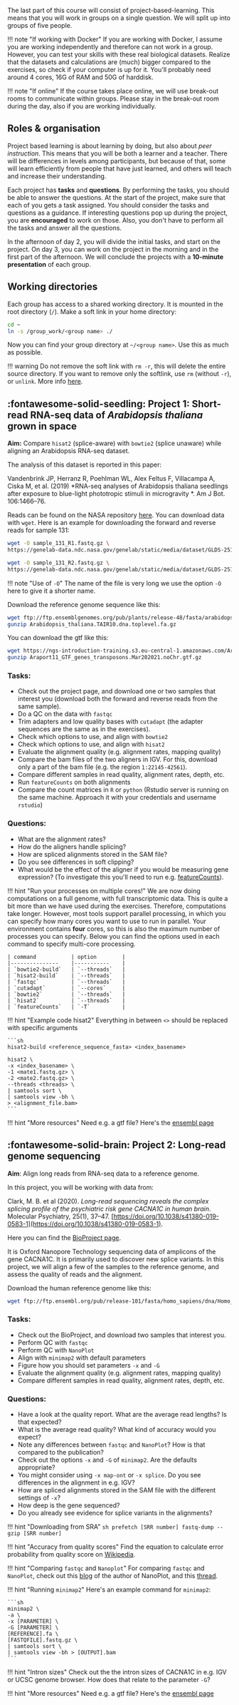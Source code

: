 
The last part of this course will consist of project-based-learning. This means that you will work in groups on a single question. We will split up into groups of five people.

!!! note "If working with Docker"
    If you are working with Docker, I assume you are working independently and therefore can not work in a group. However, you can test your skills with these real biological datasets. Realize that the datasets and calculations are (much) bigger compared to the exercises, so check if your computer is up for it. You'll probably need around 4 cores, 16G of RAM and 50G of harddisk.

!!! note "If online"
    If the course takes place online, we will use break-out rooms to communicate within groups. Please stay in the break-out room during the day, also if you are working individually.

## Roles & organisation

Project based learning is about learning by doing, but also about *peer instruction*. This means that you will be both a learner and a teacher. There will be differences in levels among participants, but because of that, some will learn efficiently from people that have just learned, and others will teach and increase their understanding.

Each project has **tasks** and **questions**. By performing the tasks, you should be able to answer the questions. At the start of the project, make sure that each of you gets a task assigned. You should consider the tasks and questions as a guidance. If interesting questions pop up during the project, you are **encouraged** to work on those. Also, you don't have to perform all the tasks and answer all the questions.

In the afternoon of day 2, you will divide the initial tasks, and start on the project. On day 3, you can work on the project in the morning and in the first part of the afternoon. We will conclude the projects with a **10-minute presentation** of each group.

## Working directories

Each group has access to a shared working directory. It is mounted in the root directory (`/`). Make a soft link in your home directory:

```sh
cd ~
ln -s /group_work/<group name> ./
```

Now you can find your group directory at `~/<group name>`. Use this as much as possible.

!!! warning
    Do not remove the soft link with `rm -r`, this will delete the entire source directory. If you want to remove only the softlink, use `rm` (without `-r`), or `unlink`. More info [here](https://linuxize.com/post/how-to-remove-symbolic-links-in-linux/).

## :fontawesome-solid-seedling: Project 1: Short-read RNA-seq data of *Arabidopsis thaliana* grown in space

**Aim:** Compare `hisat2` (splice-aware) with `bowtie2` (splice unaware) while aligning an Arabidopsis RNA-seq dataset.

The analysis of this dataset is reported in this paper:

Vandenbrink JP, Herranz R, Poehlman WL, Alex Feltus F, Villacampa A, Ciska M, et al. (2019) *RNA-seq analyses of Arabidopsis thaliana seedlings after exposure to blue-light phototropic stimuli in microgravity *. Am J Bot. 106:1466–76.

Reads can be found on the NASA repository [here](https://genelab-data.ndc.nasa.gov/genelab/accession/GLDS-251/). You can download data with `wget`. Here is an example for downloading the forward and reverse reads for sample 131:

```sh
wget -O sample_131_R1.fastq.gz \
https://genelab-data.ndc.nasa.gov/genelab/static/media/dataset/GLDS-251_rna-seq_13JUN2017HiSeq_Run_Sample_131_UMISS_Hoeksema_ACAGTG_L001_R1_001.fastq.gz?version=1

wget -O sample_131_R2.fastq.gz \
https://genelab-data.ndc.nasa.gov/genelab/static/media/dataset/GLDS-251_rna-seq_13JUN2017HiSeq_Run_Sample_131_UMISS_Hoeksema_ACAGTG_L001_R2_001.fastq.gz?version=1

```

!!! note "Use of `-O`"
    The name of the file is very long we use the option `-O` here to give it a shorter name.

Download the reference genome sequence like this:

```sh
wget ftp://ftp.ensemblgenomes.org/pub/plants/release-48/fasta/arabidopsis_thaliana/dna/Arabidopsis_thaliana.TAIR10.dna.toplevel.fa.gz
gunzip Arabidopsis_thaliana.TAIR10.dna.toplevel.fa.gz
```

You can download the gtf like this:

```sh
wget https://ngs-introduction-training.s3.eu-central-1.amazonaws.com/Araport11_GTF_genes_transposons.Mar202021.noChr.gtf.gz
gunzip Araport11_GTF_genes_transposons.Mar202021.noChr.gtf.gz
```

### Tasks:

* Check out the project page, and download one or two samples that interest you (download both the forward and reverse reads from the same sample).
* Do a QC on the data with `fastqc`
* Trim adapters and low quality bases with `cutadapt` (the adapter sequences are the same as in the exercises).
* Check which options to use, and align with `bowtie2`
* Check which options to use, and align with `hisat2`
* Evaluate the alignment quality (e.g. alignment rates, mapping quality)
* Compare the bam files of the two aligners in IGV. For this, download only a part of the bam file (e.g. the region `1:22145-42561`).
* Compare different samples in read quality, alignment rates, depth, etc.
* Run `featureCounts` on both alignments
* Compare the count matrices in `R` or `python` (Rstudio server is running on the same machine. Approach it with your credentials and username `rstudio`)

### Questions:

* What are the alignment rates?
* How do the aligners handle splicing?
* How are spliced alignments stored in the SAM file?
* Do you see differences in soft clipping?
* What would be the effect of the aligner if you would be measuring gene expression? (To investigate this you'll need to run e.g. [featureCounts](http://bioinf.wehi.edu.au/featureCounts/)).

!!! hint "Run your processes on multiple cores!"
    We are now doing computations on a full genome, with full transcriptomic data. This is quite a bit more than we have used during the exercises. Therefore, computations take longer. However, most tools support parallel processing, in which you can specify how many cores you want to use to run in parallel. Your environment contains **four** cores, so this is also the maximum number of processes you can specify. Below you can find the options used in each command to specify multi-core processing.

    | command       	| option    	|
    |---------------	|-----------	|
    | `bowtie2-build` 	| `--threads` 	|
    | `hisat2-build`  	| `--threads` 	|
    | `fastqc`       	| `--threads` 	|
    | `cutadapt`      	| `--cores`   	|
    | `bowtie2`       	| `--threads` 	|
    | `hisat2`        	| `--threads` 	|
    | `featureCounts`  	| `-T`        	|

!!! hint "Example code hisat2"
    Everything in between `<>` should be replaced with specific arguments

    ```sh
    hisat2-build <reference_sequence_fasta> <index_basename>

    hisat2 \
    -x <index_basename> \
    -1 <mate1.fastq.gz> \
    -2 <mate2.fastq.gz> \
    --threads <threads> \
    | samtools sort \
    | samtools view -bh \
    > <alignment_file.bam>
    ```

!!! hint "More resources"
    Need e.g. a gtf file? Here's the [ensembl page](https://plants.ensembl.org/Arabidopsis_thaliana/Info/Index)


## :fontawesome-solid-brain: Project 2: Long-read genome sequencing

**Aim**: Align long reads from RNA-seq data to a reference genome.

In this project, you will be working with data from:

Clark, M. B. et al (2020). *Long-read sequencing reveals the complex splicing profile of the psychiatric risk gene CACNA1C in human brain*. Molecular Psychiatry, 25(1), 37–47. [https://doi.org/10.1038/s41380-019-0583-1](https://doi.org/10.1038/s41380-019-0583-1).

Here you can find the [BioProject page](https://www.ncbi.nlm.nih.gov/bioproject/PRJEB34660).

It is Oxford Nanopore Technology sequencing data of amplicons of the gene CACNA1C. It is primarily used to discover new splice variants. In this project, we will align a few of the samples to the reference genome, and assess the quality of reads and the alignment.

Download the human reference genome like this:

```sh
wget ftp://ftp.ensembl.org/pub/release-101/fasta/homo_sapiens/dna/Homo_sapiens.GRCh38.dna.primary_assembly.fa.gz
```

### Tasks:

* Check out the BioProject, and download two samples that interest you.
* Perform QC with `fastqc`
* Perform QC with `NanoPlot`
* Align with `minimap2` with default parameters
* Figure how you should set parameters `-x` and `-G`
* Evaluate the alignment quality (e.g. alignment rates, mapping quality)
* Compare different samples in read quality, alignment rates, depth, etc.

### Questions:

* Have a look at the quality report. What are the average read lengths? Is that expected?
* What is the average read quality? What kind of accuracy would you expect?
* Note any differences between `fastqc` and `NanoPlot`? How is that compared to the publication?
* Check out the options `-x` and `-G` of `minimap2`. Are the defaults appropriate?
* You might consider using `-x map-ont` or `-x splice`. Do you see differences in the alignment in e.g. IGV?
* How are spliced alignments stored in the SAM file with the different settings of `-x`?
* How deep is the gene sequenced?
* Do you already see evidence for splice variants in the alignments?

!!! hint "Downloading from SRA"
    ```sh
    prefetch [SRR number]
    fastq-dump --gzip [SRR number]
    ```

!!! hint "Accuracy from quality scores"
    Find the equation to calculate error probability from quality score on [Wikipedia](https://en.wikipedia.org/wiki/Phred_quality_score).

!!! hint "Comparing `fastqc` and `Nanoplot`"
    For comparing `fastqc` and `NanoPlot`, check out this [blog](https://gigabaseorgigabyte.wordpress.com/2017/06/26/averaging-basecall-quality-scores-the-right-way/) of the author of NanoPlot, and this [thread](https://github.com/wdecoster/NanoPlot/issues/191).

!!! hint "Running `minimap2`"
    Here's an example command for `minimap2`:

    ```sh
    minimap2 \
    -a \
    -x [PARAMETER] \
    -G [PARAMETER] \
    [REFERENCE].fa \
    [FASTQFILE].fastq.gz \
    | samtools sort \
    | samtools view -bh > [OUTPUT].bam
    ```

!!! hint "Intron sizes"
    Check out the the intron sizes of CACNA1C in e.g. IGV or UCSC genome browser. How does that relate to the parameter `-G`?

!!! hint "More resources"
    Need e.g. a gtf file? Here's the [ensembl page](https://www.ensembl.org/Homo_sapiens/Info/Index)
